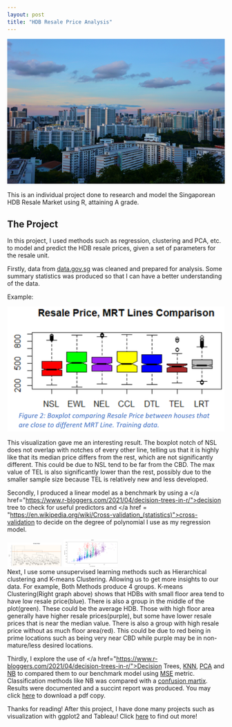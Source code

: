 ```yaml
---
layout: post
title: "HDB Resale Price Analysis"
---
```


![HDB Resale](/assets/HDBresale_jiachen-lin-unsplash.jpg)

This is an individual project done to research and model the Singaporean HDB Resale Market using R, attaining A grade.


## The Project
In this project, I used methods such as regression, clustering and PCA, etc. to model and predict the HDB resale prices, given a set of parameters for the resale unit. 

Firstly, data from <a href="https://data.gov.sg/">data.gov.sg</a> was cleaned and prepared for analysis. Some summary statistics was produced so that I can have a better understanding of the data.

Example:

![HDB Resale](/assets/HDBresaleBoxplot.png)

This visualization gave me an interesting result. The boxplot notch of NSL does not overlap with notches of every other line, telling us that it is highly like that its median price differs from the rest, which are not significantly different. This could be due to NSL tend to be far from the CBD. The max value of TEL is also significantly lower than the rest, possibly due to the smaller sample size because TEL is relatively new and less developed.

Secondly, I produced a linear model as a benchmark by using a </a href="https://www.r-bloggers.com/2021/04/decision-trees-in-r/">decision tree</a> to check for useful predictors and </a href = "https://en.wikipedia.org/wiki/Cross-validation_(statistics)">cross-validation</a> to decide on the degree of polynomial I use as my regression model.

<div class="row">
    <img src="/assets/HDBresaleHierarchical.png" alt="Hierarchical Clustering forms 4 groups" title="Hierarchical Clustering Results" width="25%">
    <img src="/assets/HDBresaleKmeans.png" alt="K-means CLustering forms 4 groups" title="K-means clustering Results" width="25%"> 
</div>
Next, I use some unsupervised learning methods such as </a href="https://en.wikipedia.org/wiki/Hierarchical_clustering">Hierarchical clustering</a> and </a href="https://en.wikipedia.org/wiki/K-means_clustering">K-means Clustering</a>. Allowing us to get more insights to our data. 
For example, Both Methods produce 4 groups. K-means Clustering(Right graph above) shows that HDBs with small floor area tend to have low resale price(blue). There is also a group in the middle of the plot(green). These could be the average HDB. Those with high floor area  generally have higher resale prices(purple), but some have lower resale prices that is near the median value. There is also a group with high resale price without as much floor area(red).  This could be due to red being in prime locations such as being very near CBD while purple may be in non-mature/less desired locations.

Thirdly, I explore the use of </a href="https://www.r-bloggers.com/2021/04/decision-trees-in-r/">Decision Trees</a>, <a href="https://en.wikipedia.org/wiki/K-nearest_neighbors_algorithm">KNN</a>, <a href="https://en.wikipedia.org/wiki/Principal_component_analysis">PCA</a> and <a href="https://en.wikipedia.org/wiki/Naive_Bayes_classifier">NB</a> to compared them to our benchmark model using <a href = "https://en.wikipedia.org/wiki/Mean_squared_error">MSE</a> metric. Classification methods like NB was compared with a <a href = "https://en.wikipedia.org/wiki/Confusion_matrix">confusion martix</a>. Results were documented and a succint report was produced. You may click <a href = "/assets/HDB-Resale-Prices-Report-JustinCheong.pdf" download="HDB-Resale-Project-Justin-Cheong">here</a> to download a pdf copy. 

Thanks for reading!
After this project, I have done many projects such as visualization with ggplot2 and Tableau! Click <a href = "https://justin-czk.github.io/blog/">here</a> to find out more!
